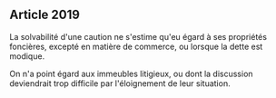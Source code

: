 Article 2019
----
La solvabilité d'une caution ne s'estime qu'eu égard à ses propriétés foncières,
excepté en matière de commerce, ou lorsque la dette est modique.

On n'a point égard aux immeubles litigieux, ou dont la discussion deviendrait
trop difficile par l'éloignement de leur situation.
